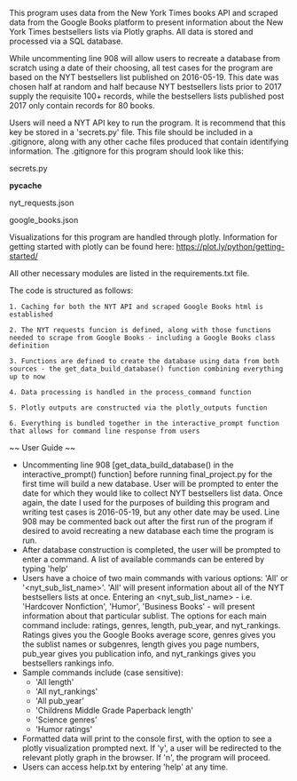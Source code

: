 
This program uses data from the New York Times books API and scraped data from the Google Books platform to present information about the New York Times bestsellers lists via Plotly graphs. All data is stored and processed via a SQL database.

While uncommenting line 908 will allow users to recreate a database from scratch using a date of their choosing, all test cases for the program are based on the NYT bestsellers list published on 2016-05-19. This date was chosen half at random and half because NYT bestsellers lists prior to 2017 supply the requisite 100+ records, while the bestsellers lists published post 2017 only contain records for 80 books. 

Users will need a NYT API key to run the program. It is recommend that this key be stored in a 'secrets.py' file. 
This file should be included in a .gitignore, along with any other cache files produced that contain identifying information. The .gitignore for this program should look like this: 

secrets.py

__pycache__

nyt_requests.json

google_books.json

Visualizations for this program are handled through plotly. Information for getting started with plotly can be found here: https://plot.ly/python/getting-started/

All other necessary modules are listed in the requirements.txt file. 

The code is structured as follows: 

	1. Caching for both the NYT API and scraped Google Books html is established 

	2. The NYT requests funcion is defined, along with those functions needed to scrape from Google Books - including a Google Books class definition

	3. Functions are defined to create the database using data from both sources - the get_data_build_database() function combining everything up to now

	4. Data processing is handled in the process_command function

	5. Plotly outputs are constructed via the plotly_outputs function

	6. Everything is bundled together in the interactive_prompt function that allows for command line response from users

~~ User Guide ~~
- Uncommenting line 908 [get_data_build_database() in the interactive_prompt() function] before running final_project.py for the first time will build a new database. User will be prompted to enter the date for which they would like to collect NYT bestsellers list data. Once again, the date I used for the purposes of building this program and writing test cases is 2016-05-19, but any other date may be used. Line 908 may be commented back out after the first run of the program if desired to avoid recreating a new database each time the program is run.
- After database construction is completed, the user will be prompted to enter a command. A list of available commands can be entered by typing 'help'
- Users have a choice of two main commands with various options: 'All' or '<nyt_sub_list_name>'. 'All' will present information about all of the NYT bestsellers lists at once. Entering an <nyt_sub_list_name> - i.e. 'Hardcover Nonfiction', 'Humor', 'Business Books' - will present information about that particular sublist. The options for each main command include: ratings, genres, length, pub_year, and nyt_rankings. Ratings gives you the Google Books average score, genres gives you the sublist names or subgenres, length gives you page numbers, pub_year gives you publication info, and nyt_rankings gives you bestsellers rankings info. 
- Sample commands include (case sensitive): 
	* 'All length'
	* 'All nyt_rankings'
	* 'All pub_year'
	* 'Childrens Middle Grade Paperback length'
	* 'Science genres'
	* 'Humor ratings'
- Formatted data will print to the console first, with the option to see a plotly visualization prompted next. If 'y', a user will be redirected to the relevant plotly graph in the browser. If 'n', the program will proceed. 
- Users can access help.txt by entering 'help' at any time. 




